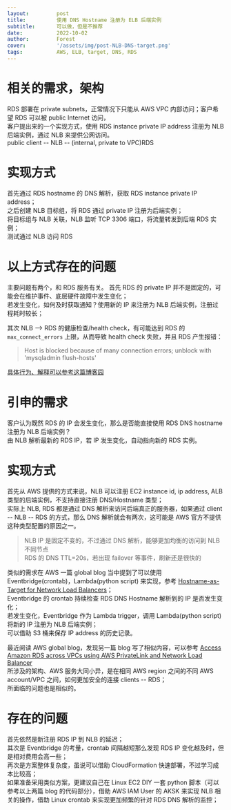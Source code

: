 ```yaml
---
layout:         post
title:          使用 DNS Hostname 注册为 ELB 后端实例
subtitle:		可以做，但是不推荐
date:           2022-10-02
author:         Forest
cover:          '/assets/img/post-NLB-DNS-target.png'
tags:           AWS, ELB, target, DNS, RDS
---
```


# 相关的需求，架构
RDS 部署在 private subnets，正常情况下只能从 AWS VPC 内部访问；客户希望 RDS 可以被 public Internet 访问，  
客户提出来的一个实现方式，使用 RDS instance private IP address 注册为 NLB 后端实例，通过 NLB 来提供公网访问。  
public client -- NLB -- (internal, private to VPC)RDS  

# 实现方式
首先通过 RDS hostname 的 DNS 解析，获取 RDS instance private IP address；  
之后创建 NLB 目标组，将 RDS 通过 private IP 注册为后端实例；  
将目标组与 NLB 关联，NLB 监听 TCP 3306 端口，将流量转发到后端 RDS 实例；  
测试通过 NLB 访问 RDS  

# 以上方式存在的问题
主要问题有两个，和 RDS 服务有关。
首先 RDS 的 private IP 并不是固定的，可能会在维护事件、底层硬件故障中发生变化；  
若发生变化，如何及时获取通知？使用新的 IP 来注册为 NLB 后端实例，注册过程耗时较长；  

其次 NLB --> RDS 的健康检查/health check，有可能达到 RDS 的 `max_connect_errors` 上限，从而导致 health check 失败，并且 RDS 产生报错：  
> Host is blocked because of many connection errors; unblock with 'mysqladmin flush-hosts'  

[具体行为、解释可以参考这篇博客园](https://www.cnblogs.com/mask-xiexie/p/16174875.html)  

# 引申的需求
客户认为既然 RDS 的 IP 会发生变化，那么是否能直接使用 RDS DNS hostname 注册为 NLB 后端实例？  
由 NLB 解析最新的 RDS IP，若 IP 发生变化，自动指向新的 RDS 实例。  
 
# 实现方式
首先从 AWS 提供的方式来说，NLB 可以注册 EC2 instance id, ip address, ALB 类型的后端实例，不支持直接注册 DNS/Hostname 类型；  
实际上 NLB, RDS 都是通过 DNS 解析来访问后端真正的服务器，如果通过 client -- NLB -- RDS 的方式，那么 DNS 解析就会有两次，这可能是 AWS 官方不提供这种类型配置的原因之一。 
> NLB IP 是固定不变的，不过通过 DNS 解析，能够更加均衡的访问到 NLB 不同节点  
> RDS 的 DNS TTL=20s，若出现 failover 等事件，刷新还是很快的  

类似的需求在 AWS 一篇 global blog 当中提到了可以使用 Eventbridge(crontab)，Lambda(python script) 来实现，参考 [Hostname-as-Target for Network Load Balancers](https://aws.amazon.com/blogs/networking-and-content-delivery/hostname-as-target-for-network-load-balancers/)；  
Eventbridge 的 crontab 持续检查 RDS DNS Hostname 解析到的 IP 是否发生变化；  
若发生变化，Eventbridge 作为 Lambda trigger，调用 Lambda(python script) 将新的 IP 注册为 NLB 后端实例；  
可以借助 S3 桶来保存 IP address 的历史记录。  

最近阅读 AWS global blog，发现另一篇 blog 写了相似内容，可以参考 [Access Amazon RDS across VPCs using AWS PrivateLink and Network Load Balancer](https://aws.amazon.com/blogs/database/access-amazon-rds-across-vpcs-using-aws-privatelink-and-network-load-balancer/)  
所涉及的架构、AWS 服务大同小异，是在相同 AWS region 之间的不同 AWS account/VPC 之间，如何更加安全的连接 clients -- RDS；  
所面临的问题也是相似的。  

# 存在的问题
首先依然是新注册 RDS IP 到 NLB 的延迟；  
其次是 Eventbridge 的考量，crontab 间隔越短那么发现 RDS IP 变化越及时，但是相对费用会高一些；   
再次是方案整体复杂度，虽说可以借助 CloudFormation 快速部署，不过学习成本比较高；  
如果准备采用类似方案，更建议自己在 Linux EC2 DIY 一套 python 脚本（可以参考以上两篇 blog 的代码部分），借助 AWS IAM User 的 AKSK 来实现 NLB 相关的操作，借助 Linux crontab 来实现更加频繁的针对 RDS DNS 解析的监控；  
